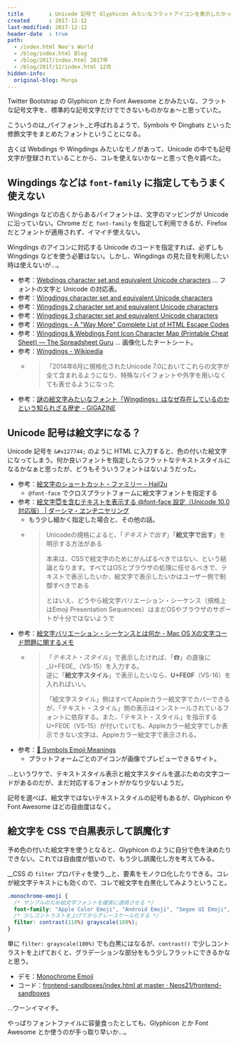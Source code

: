 ```yaml
---
title        : Unicode 記号で Glyphicon みたいなフラットアイコンを表示したかった
created      : 2017-12-12
last-modified: 2017-12-12
header-date  : true
path:
  - /index.html Neo's World
  - /blog/index.html Blog
  - /blog/2017/index.html 2017年
  - /blog/2017/12/index.html 12月
hidden-info:
  original-blog: Murga
---
```


Twitter Bootstrap の Glyphicon とか Font Awesome とかみたいな、フラットな記号文字を、標準的な記号文字だけでできないものかなぁ〜と思っていた。

こういうのは_パイフォント_と呼ばれるようで、Symbols や Dingbats といった修飾文字をまとめたフォントということになる。

古くは Webdings や Wingdings みたいなモノがあって、Unicode の中でも記号文字が登録されていることから、コレを使えないかなーと思って色々調べた。

## Wingdings などは `font-family` に指定してもうまく使えない

Wingdings などの古くからあるパイフォントは、文字のマッピングが Unicode に沿っていない。Chrome だと `font-family` を指定して利用できるが、Firefox だとフォントが適用されず、イマイチ使えない。

Wingdings のアイコンに対応する Unicode のコードを指定すれば、必ずしも Wingdings などを使う必要はない。しかし、Wingdings の見た目を利用したい時は使えないが…。

- 参考：[Webdings character set and equivalent Unicode characters](http://www.alanwood.net/demos/webdings.html) … フォントの文字と Unicode の対応表。
- 参考：[Wingdings character set and equivalent Unicode characters](http://www.alanwood.net/demos/wingdings.html)
- 参考：[Wingdings 2 character set and equivalent Unicode characters](http://www.alanwood.net/demos/wingdings-2.html)
- 参考：[Wingdings 3 character set and equivalent Unicode characters](http://www.alanwood.net/demos/wingdings-3.html)
- 参考：[Wingdings - A "Way More" Complete List of HTML Escape Codes](http://mottie.github.io/Unicode/wingdings.html)
- 参考：[Wingdings & Webdings Font Icon Character Map (Printable Cheat Sheet) — The Spreadsheet Guru](https://www.thespreadsheetguru.com/blog/wingdings-webdings-font-icon-cheat-sheet-printable) … 画像化したチートシート。
- 参考：[Wingdings - Wikipedia](https://ja.wikipedia.org/wiki/Wingdings)
  - > 「2014年6月に規格化されたUnicode 7.0においてこれらの文字が全て含まれるようになり、特殊なパイフォントや外字を用いなくても表せるようになった
- 参考：[謎の絵文字みたいなフォント「Wingdings」はなぜ存在しているのかという知られざる歴史 - GIGAZINE](https://gigazine.net/news/20160314-wingdings-font/)

## Unicode 記号は絵文字になる？

Unicode 記号を `&#x127744;` のように HTML に入力すると、色の付いた絵文字になってしまう。何か良いフォントを指定したらフラットなテキストスタイルになるかなぁと思ったが、どうもそういうフォントはないようだった。

- 参考：[絵文字のショートカット・ファミリー - Hail2u](https://hail2u.net/blog/webdesign/emoji-shotcut-family.html)
  - `@font-face` でクロスプラットフォームに絵文字フォントを指定する
- 参考：[絵文字😇を含むテキストを表示する @font-face 設定（Unicode 10.0対応版） | ダーシマ・ヱンヂニヤリング](https://necomesi.jp/blog/tsmd/posts/154)
  - もう少し細かく指定した場合と、その他の話。
  - > Unicodeの規格によると、「_テキストで出す_」「__絵文字で出す__」を明示する方法がある
    > 
    > 本来は、CSSで絵文字のためにがんばるべきではない、という結論となります。すべてはOSとブラウザの処理に任せるべきで、テキストで表示したいか、絵文字で表示したいかはユーザー側で制御すべきである
    > 
    > とはいえ、どうやら絵文字バリエーション・シーケンス（規格上はEmoji Presentation Sequences）はまだOSやブラウザのサポートが十分ではないようで
- 参考：[絵文字バリエーション・シーケンスとは何か - Mac OS Xの文字コード問題に関するメモ](http://d.hatena.ne.jp/NAOI/20120802/1343876603)　　
  - > 「_テキスト・スタイル_」で表示したければ、「☎」の直後に_U+FE0E_（VS-15）を入力する。  
    > 逆に「__絵文字スタイル__」で表示したいなら、__U+FE0F__（VS-16）を入れればいい。
    > 
    > 「絵文字スタイル」側はすべてAppleカラー絵文字でカバーできるが、「テキスト・スタイル」側の表示はインストールされているフォントに依存する。また、「テキスト・スタイル」を指示するU+FE0E（VS-15）が付いていても、Appleカラー絵文字でしか表示できない文字は、Appleカラー絵文字で表示される。
- 参考：[🔣 Symbols Emoji Meanings](https://emojipedia.org/symbols/)
  - プラットフォームごとのアイコンが画像でプレビューできるサイト。

…というワケで、テキストスタイル表示と絵文字スタイルを選ぶための文字コードがあるのだが、まだ対応するフォントがかなり少ないようだ。

記号を選べば、絵文字ではないテキストスタイルの記号もあるが、Glyphicon や Font Awesome ほどの自由度はなく。

## 絵文字を CSS で白黒表示して誤魔化す

予め色の付いた絵文字を使うとなると、Glyphicon のように自分で色を決めたりできない。これでは自由度が低いので、もう少し誤魔化し方を考えてみる。

__CSS の `filter` プロパティを使う__と、要素をモノクロ化したりできる。コレが絵文字テキストにも効くので、コレで絵文字を白黒化してみようということ。

```css
.monochrome-emoji {
  /* サンプルのため絵文字フォントを確実に適用させる */
  font-family: "Apple Color Emoji", "Android Emoji", "Segoe UI Emoji", "Segoe UI Symbol", "Noto Color Emoji", "Noto Sans Emoji", "Noto Sans Symbols", "Noto Emoji", "Gecko Emoji";
  /* 少しコントラストを上げてからグレースケール化する */
  filter: contrast(110%) grayscale(100%);
}
```

単に `filter: grayscale(100%)` でも白黒にはなるが、`contrast()` で少しコントラストを上げておくと、グラデーションな部分をもう少しフラットにできるかなと思う。

- デモ：[Monochrome Emoji](https://neos21.github.io/frontend-sandboxes/monochrome-emoji/index.html)
- コード：[frontend-sandboxes/index.html at master · Neos21/frontend-sandboxes](https://github.com/neos21/frontend-sandboxes/blob/master/monochrome-emoji/index.html)

…ウーンイマイチ。

やっぱりフォントファイルに容量食ったとしても、Glyphicon とか Font Awesome とか使うのが手っ取り早いか…。
